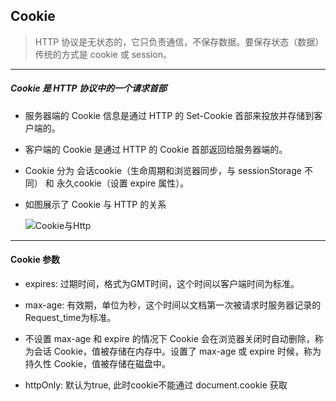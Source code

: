 ## Cookie
> HTTP 协议是无状态的，它只负责通信，不保存数据。要保存状态（数据）传统的方式是 cookie 或 session。


---
##### Cookie 是 HTTP 协议中的一个请求首部

- 服务器端的 Cookie 信息是通过 HTTP 的 Set-Cookie 首部来投放并存储到客户端的。

- 客户端的 Cookie 是通过 HTTP 的 Cookie 首部返回给服务器端的。

- Cookie 分为 会话cookie（生命周期和浏览器同步，与 sessionStorage 不同） 和 永久cookie（设置 expire 属性）。

- 如图展示了 Cookie 与 HTTP 的关系

  ![Cookie与Http](https://github.com/StRothschild/Network/blob/master/resource/NetWork%20%E2%80%94%20Cookie.png?raw=true)





---
#### Cookie 参数
- expires: 过期时间，格式为GMT时间，这个时间以客户端时间为标准。

- max-age: 有效期，单位为秒，这个时间以文档第一次被请求时服务器记录的Request_time为标准。

- 不设置 max-age 和 expire 的情况下 Cookie 会在浏览器关闭时自动删除，称为会话 Cookie，值被存储在内存中。设置了 max-age 或 expire 时候，称为持久性 Cookie，值被存储在磁盘中。

- httpOnly: 默认为true, 此时cookie不能通过 document.cookie 获取
